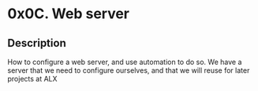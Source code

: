# 0x0C. Web server

## Description
How to configure a web server, and use automation to do so.
We have a server that we need to configure ourselves, and that we will reuse for later projects at ALX

